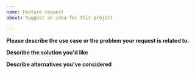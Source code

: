 ```yaml
---
name: Feature request
about: Suggest an idea for this project

---
```


**Please describe the use case or the problem your request is related to.**

[//]: # (A clear and concise description of what the problem is. Ex. I'm always frustrated when [...];)

**Describe the solution you'd like**

[//]: # (A clear and concise description of what you want to happen.)

**Describe alternatives you've considered**

[//]: # (A clear and concise description of any alternative solutions or features you've considered.)
